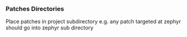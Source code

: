 ### Patches Directories

Place patches in project subdirectory
e.g. 
any patch targeted at zephyr should go into zephyr sub directory
